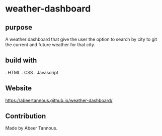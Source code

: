 # weather-dashboard

## purpose
 A weather dashboard that give the user the option to search by city to git the current and future weather for that city.


## build with 
. HTML
. CSS
. Javascript


 ## Website 
 https://abeertannous.github.io/weather-dashboard/
 
## Contribution
 Made by Abeer Tannous.
